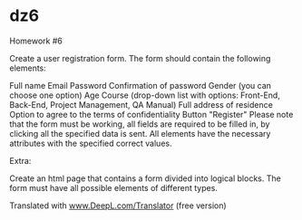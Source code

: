 # dz6
Homework #6

Create a user registration form. The form should contain the following elements:

Full name
Email
Password
Confirmation of password
Gender (you can choose one option)
Age
Course (drop-down list with options: Front-End, Back-End, Project Management, QA Manual)
Full address of residence
Option to agree to the terms of confidentiality
Button "Register"
Please note that the form must be working, all fields are required to be filled in, by clicking all the specified data is sent. All elements have the necessary attributes with the specified correct values.


Extra:

Create an html page that contains a form divided into logical blocks. The form must have all possible elements of different types.

Translated with www.DeepL.com/Translator (free version)
